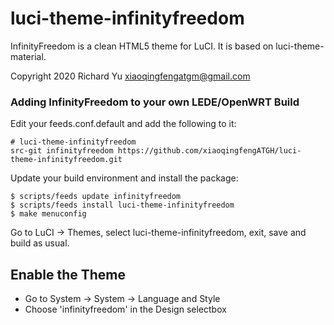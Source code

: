# luci-theme-infinityfreedom

InfinityFreedom is a clean HTML5 theme for LuCI. It is based on luci-theme-material.

Copyright 2020 Richard Yu <xiaoqingfengatgm@gmail.com>

### Adding InfinityFreedom to your own LEDE/OpenWRT Build

Edit your feeds.conf.default and add the following to it:

    # luci-theme-infinityfreedom
    src-git infinityfreedom https://github.com/xiaoqingfengATGH/luci-theme-infinityfreedom.git

Update your build environment and install the package:

    $ scripts/feeds update infinityfreedom
    $ scripts/feeds install luci-theme-infinityfreedom
    $ make menuconfig

Go to LuCI -> Themes, select luci-theme-infinityfreedom, exit, save and build as usual.

Enable the Theme
----------------

  * Go to System -> System -> Language and Style
  * Choose 'infinityfreedom' in the Design selectbox
